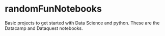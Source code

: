 # randomFunNotebooks
Basic projects to get started with Data Science and python. These are the Datacamp and Dataquest notebooks.
